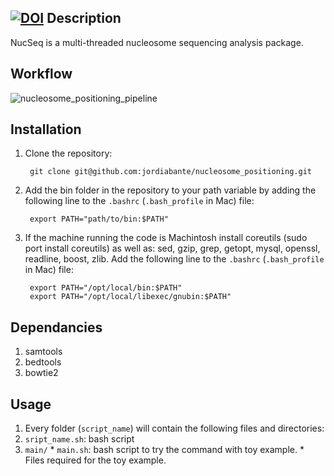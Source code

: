 [![DOI](https://zenodo.org/badge/21457/jordiabante/NucSeq.svg)](https://zenodo.org/badge/latestdoi/21457/jordiabante/NucSeq)
Description
------------------
NucSeq is a multi-threaded nucleosome sequencing analysis package.

Workflow
------------------
![nucleosome_positioning_pipeline](https://raw.github.com/jordiabante/nucleosome_positioning/master/images/nucleosome_positioning_pipeline.jpg)

Installation
------------------

1. Clone the repository:

        git clone git@github.com:jordiabante/nucleosome_positioning.git 

2. Add the bin folder in the repository to your path variable by adding the following line to the `.bashrc` (`.bash_profile` in Mac) file:

        export PATH="path/to/bin:$PATH"

3. If the machine running the code is Machintosh install coreutils (sudo port install coreutils) as well as: sed, gzip, grep, getopt, mysql, openssl, readline, boost, zlib. Add the following line to the `.bashrc` (`.bash_profile` in Mac) file:

        export PATH="/opt/local/bin:$PATH"
        export PATH="/opt/local/libexec/gnubin:$PATH"

Dependancies
-----------------
1. samtools
2. bedtools
3. bowtie2

Usage
-----------------

1. Every folder (`script_name`) will contain the following files and directories:
  1. `sript_name.sh`: bash script
  2. `main/`
    * `main.sh`: bash script to try the command with toy example.
    * Files required for the toy example.

